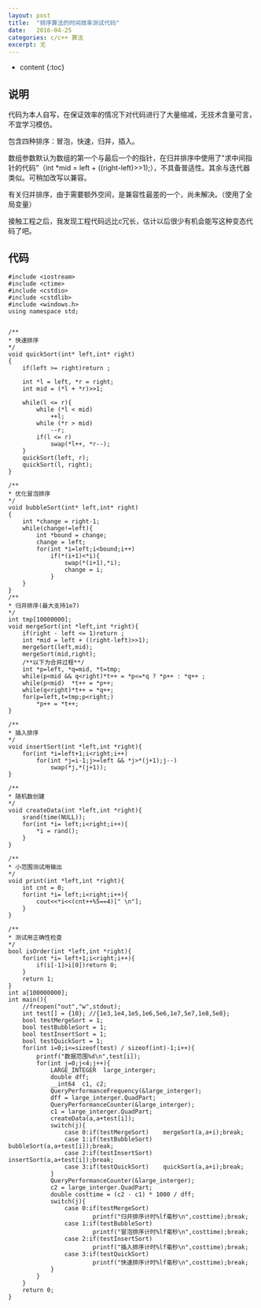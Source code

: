 ```yaml
---
layout: post
title:  "排序算法的时间效率测试代码"
date:   2016-04-25
categories: c/c++ 算法
excerpt: 无
---
```

* content
{:toc}

## 说明

代码为本人自写，在保证效率的情况下对代码进行了大量缩减，无技术含量可言，不宜学习模仿。

包含四种排序：冒泡，快速，归并，插入。

数组参数默认为数组的第一个与最后一个的指针，在归并排序中使用了"求中间指针的代码”（int *mid = left + ((right-left)>>1);），不具备普适性。其余与迭代器类似。可稍加改写以兼容。

有关归并排序，由于需要额外空间，是兼容性最差的一个，尚未解决。（使用了全局变量）

接触工程之后，我发现工程代码远比c冗长，估计以后很少有机会能写这种变态代码了吧。

## 代码

	#include <iostream>
	#include <ctime>
	#include <cstdio>
	#include <cstdlib>
	#include <windows.h>
	using namespace std;


	/**
	* 快速排序
	*/
	void quickSort(int* left,int* right)
	{
		if(left >= right)return ;

		int *l = left, *r = right;
		int mid = (*l + *r)>>1;

		while(l <= r){
			while (*l < mid)
				++l;
			while (*r > mid)
				--r;
			if(l <= r)
				swap(*l++, *r--);
		}
		quickSort(left, r);
		quickSort(l, right);
	}

	/**
	* 优化冒泡排序
	*/
	void bubbleSort(int* left,int* right)
	{
		int *change = right-1;
		while(change!=left){
			int *bound = change;
			change = left;
			for(int *i=left;i<bound;i++)
				if(*(i+1)<*i){
					swap(*(i+1),*i);
					change = i;
				}
		}
	}
	/**
	* 归并排序(最大支持1e7)
	*/
	int tmp[10000000];
	void mergeSort(int *left,int *right){
		if(right - left <= 1)return ;
		int *mid = left + ((right-left)>>1);
		mergeSort(left,mid);
		mergeSort(mid,right);
		/**以下为合并过程**/
		int *p=left, *q=mid, *t=tmp;
		while(p<mid && q<right)*t++ = *p<=*q ? *p++ : *q++ ;
		while(p<mid)  *t++ = *p++;
		while(q<right)*t++ = *q++;
		for(p=left,t=tmp;p<right;)
			*p++ = *t++;
	}

	/**
	* 插入排序
	*/
	void insertSort(int *left,int *right){
		for(int *i=left+1;i<right;i++)
			for(int *j=i-1;j>=left && *j>*(j+1);j--)
				swap(*j,*(j+1));
	}

	/**
	* 随机数创建
	*/
	void createData(int *left,int *right){
		srand(time(NULL));
		for(int *i= left;i<right;i++){
			*i = rand();
		}
	}

	/**
	* 小范围测试用输出
	*/
	void print(int *left,int *right){
		int cnt = 0;
		for(int *i= left;i<right;i++){
			cout<<*i<<(cnt++%5==4)[" \n"];
		}
	}

	/**
	* 测试用正确性检查
	*/
	bool isOrder(int *left,int *right){
		for(int *i= left+1;i<right;i++){
			if(i[-1]>i[0])return 0;
		}
		return 1;
	}
	int a[100000000];
	int main(){
		//freopen("out","w",stdout);
		int test[] = {10}; //{1e3,1e4,1e5,1e6,5e6,1e7,5e7,1e8,5e8};
		bool testMergeSort = 1;
		bool testBubbleSort = 1;
		bool testInsertSort = 1;
		bool testQuickSort = 1;
		for(int i=0;i<=sizeof(test) / sizeof(int)-1;i++){
			printf("数据范围%d\n",test[i]);
			for(int j=0;j<4;j++){
				LARGE_INTEGER  large_interger;
				double dff;
				__int64  c1, c2;
				QueryPerformanceFrequency(&large_interger);
				dff = large_interger.QuadPart;
				QueryPerformanceCounter(&large_interger);
				c1 = large_interger.QuadPart;
				createData(a,a+test[i]);
				switch(j){
					case 0:if(testMergeSort)    mergeSort(a,a+i);break;
					case 1:if(testBubbleSort)   bubbleSort(a,a+test[i]);break;
					case 2:if(testInsertSort)   insertSort(a,a+test[i]);break;
					case 3:if(testQuickSort)    quickSort(a,a+i);break;
				}
				QueryPerformanceCounter(&large_interger);
				c2 = large_interger.QuadPart;
				double costtime = (c2 - c1) * 1000 / dff;
				switch(j){
					case 0:if(testMergeSort)
							printf("归并排序计时%lf毫秒\n",costtime);break;
					case 1:if(testBubbleSort)
							printf("冒泡排序计时%lf毫秒\n",costtime);break;
					case 2:if(testInsertSort)
							printf("插入排序计时%lf毫秒\n",costtime);break;
					case 3:if(testQuickSort)
							printf("快速排序计时%lf毫秒\n",costtime);break;
				}
			}
		}
		return 0;
	}



